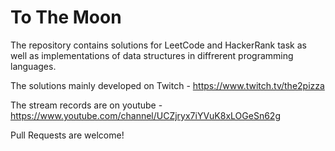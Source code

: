 # To The Moon 

The repository contains solutions for LeetCode and HackerRank task as well as 
implementations of data structures in diffrerent programming languages. 

The solutions mainly developed on Twitch - https://www.twitch.tv/the2pizza

The stream records are on youtube - https://www.youtube.com/channel/UCZjryx7iYVuK8xLOGeSn62g


Pull Requests are welcome!